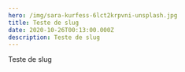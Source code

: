 ```yaml
---
hero: /img/sara-kurfess-6lct2krpvni-unsplash.jpg
title: Teste de slug
date: 2020-10-26T00:13:00.000Z
description: Teste de slug
---
```

Teste de slug